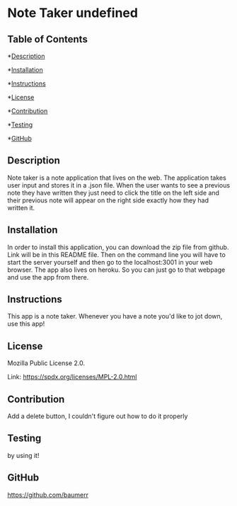 # Note Taker undefined  ## Table of Contents*[Description](#description)*[Installation](#installation)*[Instructions](#instructions)*[License](#lincense)*[Contribution](#contribution)*[Testing](#testing)*[GitHub](#github)## DescriptionNote taker is a note application that lives on the web. The application takes user input and stores it in a .json file. When the user wants to see a previous note they have written they just need to click the title on the left side and their previous note will appear on the right side exactly how they had written it.## InstallationIn order to install this application, you can download the zip file from github. Link will be in this README file. Then on the command line you will have to start the server yourself and then go to the localhost:3001 in your web browser. The app also lives on heroku. So you can just go to that webpage and use the app from there.## InstructionsThis app is a note taker. Whenever you have a note you'd like to jot down, use this app!## License  Mozilla Public License 2.0.  Link: https://spdx.org/licenses/MPL-2.0.html  ## ContributionAdd a delete button, I couldn't figure out how to do it properly## Testingby using it!## GitHubhttps://github.com/baumerr